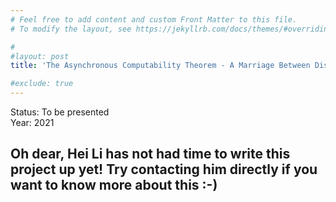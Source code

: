 ```yaml
---
# Feel free to add content and custom Front Matter to this file.
# To modify the layout, see https://jekyllrb.com/docs/themes/#overriding-theme-defaults

#
#layout: post
title: 'The Asynchronous Computability Theorem - A Marriage Between Distributed Systems and Algebraic Topology'

#exclude: true
---
```

Status: To be presented  
Year: 2021

## Oh dear, Hei Li has not had time to write this project up yet! Try contacting him directly if you want to know more about this :-)